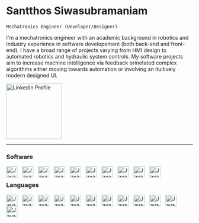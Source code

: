 # Santthos Siwasubramaniam
`Mechatronics Engineer (Developer/Designer)`

I'm a mechatronics engineer with an academic background in robotics and industry experience in software developement (both back-end and front-end). I have a broad range of projects varying from HMI design to automated robotics and hydraulic system controls. My software projects aim to increase machine intelligence via feedback orinetated complex algorithms either moving towards automation or involving an ituitively modern designed UI. 

<p align="left">
  <a href="https://www.linkedin.com/in/santthos-s-a550b4124">
    <img width = "150px" alt="LinkedIn Profile" title="Connect with me on LinkedIn" src="https://www.edigitalagency.com.au/wp-content/uploads/Linkedin-logo-png.png" /></a>
</p>

---

### Software

<img align="left" alt="Java" width="30px" style ="padding-right:10px;" src="" />
<img align="left" alt="Java" width="30px" style ="padding-right:10px;" src="" />
<img align="left" alt="Java" width="30px" style ="padding-right:10px;" src="" />
<img align="left" alt="Java" width="30px" style ="padding-right:10px;" src="" />
<img align="left" alt="Java" width="30px" style ="padding-right:10px;" src="" />
<img align="left" alt="Java" width="30px" style ="padding-right:10px;" src="" />
<img align="left" alt="Java" width="30px" style ="padding-right:10px;" src="" />
<img align="left" alt="Java" width="30px" style ="padding-right:10px;" src="" />
<img align="left" alt="Java" width="30px" style ="padding-right:10px;" src="" />
<img align="left" alt="Java" width="30px" style ="padding-right:10px;" src="" />
 <br/>
 
### Languages

<img align="left" alt="Java" width="30px" style ="padding-right:10px;" src="https://cdn.jsdelivr.net/gh/devicons/devicon/icons/c/c-plain.svg" />
<img align="left" alt="Java" width="30px" style ="padding-right:10px;" src="" />
<img align="left" alt="Java" width="30px" style ="padding-right:10px;" src="" />
<img align="left" alt="Java" width="30px" style ="padding-right:10px;" src="" />
<img align="left" alt="Java" width="30px" style ="padding-right:10px;" src="" />
<img align="left" alt="Java" width="30px" style ="padding-right:10px;" src="" />
<img align="left" alt="Java" width="30px" style ="padding-right:10px;" src="" />
<img align="left" alt="Java" width="30px" style ="padding-right:10px;" src="" />
<img align="left" alt="Java" width="30px" style ="padding-right:10px;" src="" />
<img align="left" alt="Java" width="30px" style ="padding-right:10px;" src="" />
<img align="left" alt="Java" width="30px" style ="padding-right:10px;" src="" />
<img align="left" alt="Java" width="30px" style ="padding-right:10px;" src="" />
 <br/>



<!--
**santthos/santthos** is a ✨ _special_ ✨ repository because its `README.md` (this file) appears on your GitHub profile.

Here are some ideas to get you started:

- 🔭 I’m currently working on ...
- 🌱 I’m currently learning ...
- 👯 I’m looking to collaborate on ...
- 🤔 I’m looking for help with ...
- 💬 Ask me about ...
- 📫 How to reach me: ...
- 😄 Pronouns: ...
- ⚡ Fun fact: ...
-->
